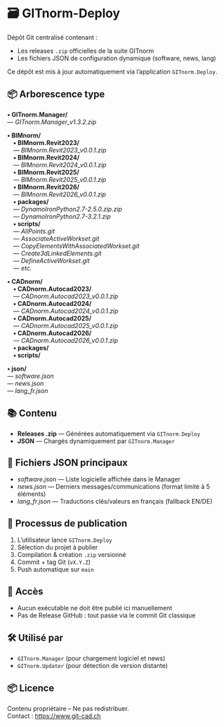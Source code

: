 # 🗃️ GITnorm-Deploy

Dépôt Git centralisé contenant :

- Les releases `.zip` officielles de la suite GITnorm
- Les fichiers JSON de configuration dynamique (software, news, lang)

Ce dépôt est mis à jour automatiquement via l’application `GITnorm.Deploy`.

## 📦 Arborescence type

**• GITnorm.Manager/**  
*— GITnorm.Manager_v1.3.2.zip*

**• BIMnorm/**  
 **• BIMnorm.Revit2023/**  
 *— BIMnorm.Revit2023_v0.0.1.zip*  
  **• BIMnorm.Revit2024/**  
 *— BIMnorm.Revit2024_v0.0.1.zip*  
  **• BIMnorm.Revit2025/**  
 *— BIMnorm.Revit2025_v0.0.1.zip*  
  **• BIMnorm.Revit2026/**  
 *— BIMnorm.Revit2026_v0.0.1.zip*  
   **• packages/**  
 *— DynamoIronPython2.7-2.5.0.zip.zip*  
  *— DynamoIronPython2.7-3.2.1.zip*  
   **• scripts/**  
 *— AllPoints.git*  
 *— AssociateActiveWorkset.git*  
 *— CopyElementsWithAssociatedWorkset.git*  
 *— Create3dLinkedElements.git*  
 *— DefineActiveWorkset.git*  
 *— etc.*

**• CADnorm/**  
 **• CADnorm.Autocad2023/**  
 *— CADnorm.Autocad2023_v0.0.1.zip*  
  **• CADnorm.Autocad2024/**  
 *— CADnorm.Autocad2024_v0.0.1.zip*  
  **• CADnorm.Autocad2025/**  
 *— CADnorm.Autocad2025_v0.0.1.zip*  
  **• CADnorm.Autocad2026/**  
 *— CADnorm.Autocad2026_v0.0.1.zip*  
   **• packages/**  
   **• scripts/**  

**• json/**  
*— software.json*  
*— news.json*  
*— lang_fr.json*

## 📚 Contenu

- **Releases .zip** — Générées automatiquement via `GITnorm.Deploy`
- **JSON** — Chargés dynamiquement par `GITnorm.Manager`

## 📂 Fichiers JSON principaux

- *software.json* — Liste logicielle affichée dans le Manager
- *news.json* — Derniers messages/communications (format limité à 5 éléments)
- *lang_fr.json* — Traductions clés/valeurs en français (fallback EN/DE)

## 🔁 Processus de publication

1. L’utilisateur lance `GITnorm.Deploy`
2. Sélection du projet à publier
3. Compilation & création `.zip` versionné
4. Commit + tag Git (`vX.Y.Z`)
5. Push automatique sur `main`

## 🔐 Accès

- Aucun exécutable ne doit être publié ici manuellement
- Pas de Release GitHub : tout passe via le commit Git classique

## 🛠️ Utilisé par

- `GITnorm.Manager` (pour chargement logiciel et news)
- `GITnorm.Updater` (pour détection de version distante)

## 📦 Licence

Contenu propriétaire – Ne pas redistribuer.  
Contact : https://www.git-cad.ch
